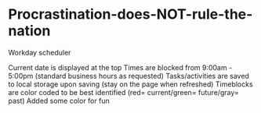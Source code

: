 # Procrastination-does-NOT-rule-the-nation
Workday scheduler

Current date is displayed at the top
Times are blocked from 9:00am - 5:00pm (standard business hours as requested)
Tasks/activities are saved to local storage upon saving (stay on the page when refreshed)
Timeblocks are color coded to be best identified (red= current/green= future/gray= past)
Added some color for fun
